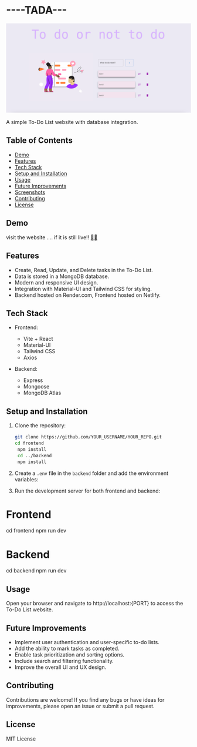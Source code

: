 # ----TADA---

![WEBSITE SCREENSHOT](/frontend/src/assets/ss.png)

A simple To-Do List website with database integration.

## Table of Contents

- [Demo](#demo)
- [Features](#features)
- [Tech Stack](#tech-stack)
- [Setup and Installation](#setup-and-installation)
- [Usage](#usage)
- [Future Improvements](#future-improvements)
- [Screenshots](#screenshots)
- [Contributing](#contributing)
- [License](#license)

## Demo

visit the website .... if it is still live!! [😬😅](https://64c3acdf76ac9774a5114275--heroic-semifreddo-f70560.netlify.app/)

## Features

- Create, Read, Update, and Delete tasks in the To-Do List.
- Data is stored in a MongoDB database.
- Modern and responsive UI design.
- Integration with Material-UI and Tailwind CSS for styling.
- Backend hosted on Render.com, Frontend hosted on Netlify.

## Tech Stack

- Frontend:

  - Vite + React
  - Material-UI
  - Tailwind CSS
  - Axios

- Backend:
  - Express
  - Mongoose
  - MongoDB Atlas

## Setup and Installation

1. Clone the repository:

   ```bash
   git clone https://github.com/YOUR_USERNAME/YOUR_REPO.git
   cd frontend
    npm install
    cd ../backend
    npm install
   ```

2. Create a `.env` file in the `backend` folder and add the environment variables:

3. Run the development server for both frontend and backend:

# Frontend

cd frontend
npm run dev

# Backend

cd backend
npm run dev

## Usage

Open your browser and navigate to http://localhost:{PORT} to access the To-Do List website.

## Future Improvements

- Implement user authentication and user-specific to-do lists.
- Add the ability to mark tasks as completed.
- Enable task prioritization and sorting options.
- Include search and filtering functionality.
- Improve the overall UI and UX design.

## Contributing

Contributions are welcome! If you find any bugs or have ideas for improvements, please open an issue or submit a pull request.

## License

MIT License
